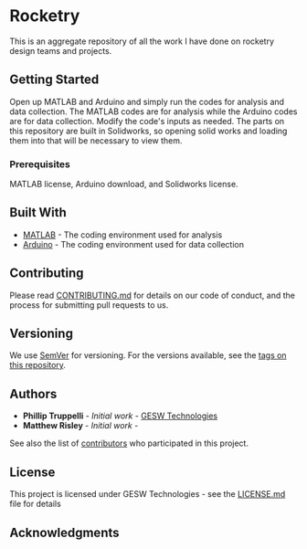 # Rocketry

This is an aggregate repository of all the work I have done on rocketry design teams and projects. 

## Getting Started

Open up MATLAB and Arduino and simply run the codes for analysis and data collection. The MATLAB codes are for analysis while the Arduino codes are for data collection. Modify the code's inputs as needed. The parts on this repository are built in Solidworks, so opening solid works and loading them into that will be necessary to view them. 

### Prerequisites

MATLAB license, Arduino download, and Solidworks license. 

## Built With

* [MATLAB](https://www.mathworks.com/products/matlab.html) - The coding environment used for analysis
* [Arduino](https://www.arduino.cc/) - The coding environment used for data collection

## Contributing

Please read [CONTRIBUTING.md]() for details on our code of conduct, and the process for submitting pull requests to us.

## Versioning

We use [SemVer](http://semver.org/) for versioning. For the versions available, see the [tags on this repository](https://github.com/your/project/tags). 

## Authors

* **Phillip Truppelli** - *Initial work* - [GESW Technologies](https://sites.google.com/vt.edu/geswtech/)
* **Matthew Risley** - *Initial work* -

See also the list of [contributors](https://github.com/your/project/contributors) who participated in this project.

## License

This project is licensed under GESW Technologies - see the [LICENSE.md](LICENSE.md) file for details

## Acknowledgments

